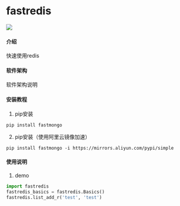 # fastredis
![](https://img.shields.io/badge/Python-3.8.6-green.svg)

#### 介绍
快速使用redis

#### 软件架构
软件架构说明


#### 安装教程

1.  pip安装
```shell script
pip install fastmongo
```
2.  pip安装（使用阿里云镜像加速）
```shell script
pip install fastmongo -i https://mirrors.aliyun.com/pypi/simple
```


#### 使用说明

1.  demo
```python
import fastredis
fastredis_basics = fastredis.Basics()
fastredis.list_add_r('test', 'test')
```